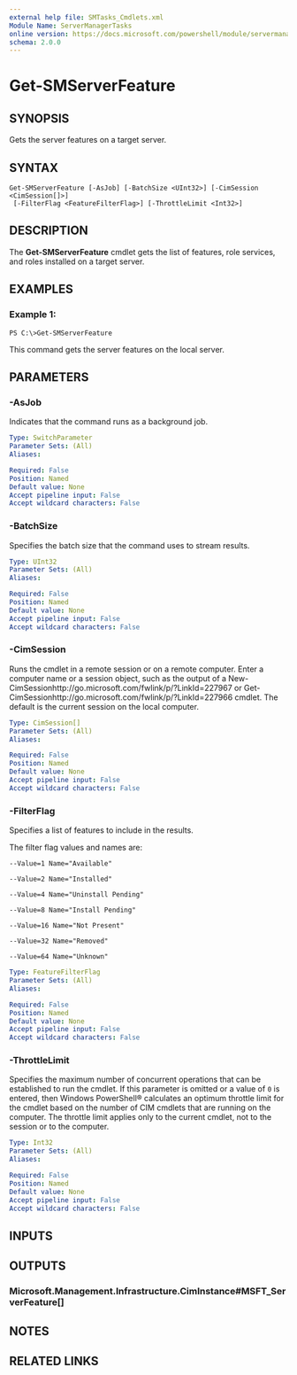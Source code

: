 ```yaml
---
external help file: SMTasks_Cmdlets.xml
Module Name: ServerManagerTasks
online version: https://docs.microsoft.com/powershell/module/servermanagertasks/get-smserverfeature?view=windowsserver2012-ps&wt.mc_id=ps-gethelp
schema: 2.0.0
---
```


# Get-SMServerFeature

## SYNOPSIS
Gets the server features on a target server.

## SYNTAX

```
Get-SMServerFeature [-AsJob] [-BatchSize <UInt32>] [-CimSession <CimSession[]>]
 [-FilterFlag <FeatureFilterFlag>] [-ThrottleLimit <Int32>]
```

## DESCRIPTION
The **Get-SMServerFeature** cmdlet gets the list of features, role services, and roles installed on a target server.

## EXAMPLES

### Example 1:
```
PS C:\>Get-SMServerFeature
```

This command gets the server features on the local server.

## PARAMETERS

### -AsJob
Indicates that the command runs as a background job.

```yaml
Type: SwitchParameter
Parameter Sets: (All)
Aliases: 

Required: False
Position: Named
Default value: None
Accept pipeline input: False
Accept wildcard characters: False
```

### -BatchSize
Specifies the batch size that the command uses to stream results.

```yaml
Type: UInt32
Parameter Sets: (All)
Aliases: 

Required: False
Position: Named
Default value: None
Accept pipeline input: False
Accept wildcard characters: False
```

### -CimSession
Runs the cmdlet in a remote session or on a remote computer.
Enter a computer name or a session object, such as the output of a New-CimSessionhttp://go.microsoft.com/fwlink/p/?LinkId=227967 or Get-CimSessionhttp://go.microsoft.com/fwlink/p/?LinkId=227966 cmdlet.
The default is the current session on the local computer.

```yaml
Type: CimSession[]
Parameter Sets: (All)
Aliases: 

Required: False
Position: Named
Default value: None
Accept pipeline input: False
Accept wildcard characters: False
```

### -FilterFlag
Specifies a list of features to include in the results.

The filter flag values and names are: 

    --Value=1 Name="Available"

    --Value=2 Name="Installed" 

    --Value=4 Name="Uninstall Pending" 

    --Value=8 Name="Install Pending" 

    --Value=16 Name="Not Present" 

    --Value=32 Name="Removed" 

    --Value=64 Name="Unknown"

```yaml
Type: FeatureFilterFlag
Parameter Sets: (All)
Aliases: 

Required: False
Position: Named
Default value: None
Accept pipeline input: False
Accept wildcard characters: False
```

### -ThrottleLimit
Specifies the maximum number of concurrent operations that can be established to run the cmdlet.
If this parameter is omitted or a value of `0` is entered, then Windows PowerShell® calculates an optimum throttle limit for the cmdlet based on the number of CIM cmdlets that are running on the computer.
The throttle limit applies only to the current cmdlet, not to the session or to the computer.

```yaml
Type: Int32
Parameter Sets: (All)
Aliases: 

Required: False
Position: Named
Default value: None
Accept pipeline input: False
Accept wildcard characters: False
```

## INPUTS

## OUTPUTS

### Microsoft.Management.Infrastructure.CimInstance#MSFT_ServerFeature[]

## NOTES

## RELATED LINKS



